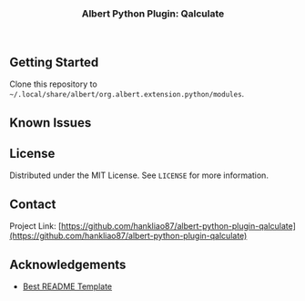 <p align="center">
<h3 align="center">Albert Python Plugin: Qalculate</h3>

<p align="center">
<a href="https://github.com/hankliao87/albert-python-plugin-qalculate/graphs/contributors">
<img src="https://img.shields.io/github/contributors/hankliao87/albert-python-plugin-qalculate.svg?style=flat-square" alt=""></a>
<a href="https://github.com/hankliao87/albert-python-plugin-qalculate/network/members">
<img src="https://img.shields.io/github/forks/hankliao87/albert-python-plugin-qalculate.svg?style=flat-square" alt=""></a>
<a href="https://github.com/hankliao87/albert-python-plugin-qalculate/stargazers">
<img src="https://img.shields.io/github/stars/hankliao87/albert-python-plugin-qalculate.svg?style=flat-square" alt=""></a>
<a href="https://github.com/hankliao87/albert-python-plugin-qalculate/issues">
<img src="https://img.shields.io/github/issues/hankliao87/albert-python-plugin-qalculate.svg?style=flat-square" alt=""></a>
<a href="https://github.com/hankliao87/albert-python-plugin-qalculate/blob/master/LICENSE.txt">
<img src="https://img.shields.io/github/license/hankliao87/albert-python-plugin-qalculate.svg?style=flat-square" alt=""></a>
</p>

</p>

## Getting Started

Clone this repository to `~/.local/share/albert/org.albert.extension.python/modules`.

## Known Issues

## License

Distributed under the MIT License. See `LICENSE` for more information.

## Contact

Project Link: [https://github.com/hankliao87/albert-python-plugin-qalculate](https://github.com/hankliao87/albert-python-plugin-qalculate)

## Acknowledgements
- [Best README Template](https://github.com/othneildrew/Best-README-Template)

